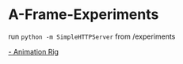 # A-Frame-Experiments

run `python -m SimpleHTTPServer` from /experiments

<a href="/experiments/animation-rig">- Animation Rig</a>